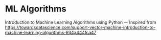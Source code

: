 # ML Algorithms
Introduction to Machine Learning Algorithms using Python
-- Inspired from https://towardsdatascience.com/support-vector-machine-introduction-to-machine-learning-algorithms-934a444fca47

